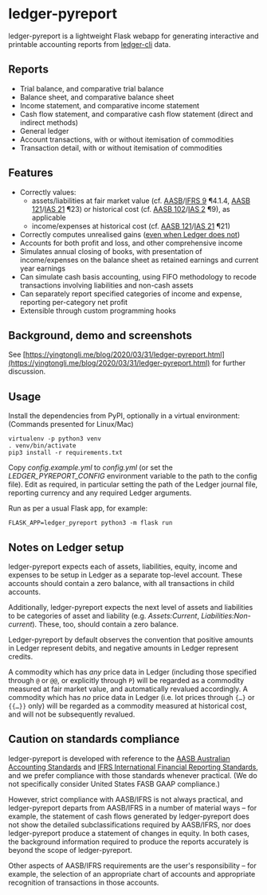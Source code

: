 # ledger-pyreport

ledger-pyreport is a lightweight Flask webapp for generating interactive and printable accounting reports from [ledger-cli](https://www.ledger-cli.org/) data.

## Reports

* Trial balance, and comparative trial balance
* Balance sheet, and comparative balance sheet
* Income statement, and comparative income statement
* Cash flow statement, and comparative cash flow statement (direct and indirect methods)
* General ledger
* Account transactions, with or without itemisation of commodities
* Transaction detail, with or without itemisation of commodities

## Features

* Correctly values:
	* assets/liabilities at fair market value (cf. [AASB](https://www.aasb.gov.au/admin/file/content105/c9/AASB9_12-14_COMPdec17_01-19.pdf)/[IFRS 9](http://eifrs.ifrs.org/eifrs/bnstandards/en/IFRS9.pdf) ¶4.1.4, [AASB 121](https://www.aasb.gov.au/admin/file/content105/c9/AASB121_08-15_COMPfeb16_01-19.pdf)/[IAS 21](http://eifrs.ifrs.org/eifrs/bnstandards/en/IAS21.pdf) ¶23) or historical cost (cf. [AASB 102](https://www.aasb.gov.au/admin/file/content105/c9/AASB102_07-15_COMPdec16_01-19.pdf)/[IAS 2](http://eifrs.ifrs.org/eifrs/bnstandards/en/IAS2.pdf) ¶9), as applicable
	* income/expenses at historical cost (cf. [AASB 121](https://www.aasb.gov.au/admin/file/content105/c9/AASB121_08-15_COMPfeb16_01-19.pdf)/[IAS 21](http://eifrs.ifrs.org/eifrs/bnstandards/en/IAS21.pdf) ¶21)
* Correctly computes unrealised gains ([even when Ledger does not](https://yingtongli.me/blog/2020/03/31/ledger-gains.html))
* Accounts for both profit and loss, and other comprehensive income
* Simulates annual closing of books, with presentation of income/expenses on the balance sheet as retained earnings and current year earnings
* Can simulate cash basis accounting, using FIFO methodology to recode transactions involving liabilities and non-cash assets
* Can separately report specified categories of income and expense, reporting per-category net profit
* Extensible through custom programming hooks

## Background, demo and screenshots

See [https://yingtongli.me/blog/2020/03/31/ledger-pyreport.html](https://yingtongli.me/blog/2020/03/31/ledger-pyreport.html) for further discussion.

## Usage

Install the dependencies from PyPI, optionally in a virtual environment: (Commands presented for Linux/Mac)

```
virtualenv -p python3 venv
. venv/bin/activate
pip3 install -r requirements.txt
```

Copy *config.example.yml* to *config.yml* (or set the *LEDGER_PYREPORT_CONFIG* environment variable to the path to the config file). Edit as required, in particular setting the path of the Ledger journal file, reporting currency and any required Ledger arguments.

Run as per a usual Flask app, for example:

```
FLASK_APP=ledger_pyreport python3 -m flask run
```

## Notes on Ledger setup

ledger-pyreport expects each of assets, liabilities, equity, income and expenses to be setup in Ledger as a separate top-level account. These accounts should contain a zero balance, with all transactions in child accounts.

Additionally, ledger-pyreport expects the next level of assets and liabilities to be categories of asset and liability (e.g. *Assets:Current*, *Liabilities:Non-current*). These, too, should contain a zero balance.

Ledger-pyreport by default observes the convention that positive amounts in Ledger represent debits, and negative amounts in Ledger represent credits.

A commodity which has *any* price data in Ledger (including those specified through `@` or `@@`, or explicitly through `P`) will be regarded as a commodity measured at fair market value, and automatically revalued accordingly. A commodity which has *no* price data in Ledger (i.e. lot prices through `{…}` or `{{…}}` only) will be regarded as a commodity measured at historical cost, and will not be subsequently revalued.

## Caution on standards compliance

ledger-pyreport is developed with reference to the [AASB Australian Accounting Standards](https://www.aasb.gov.au/Pronouncements/Current-standards.aspx) and [IFRS International Financial Reporting Standards](https://www.ifrs.org/issued-standards/list-of-standards/), and we prefer compliance with those standards whenever practical. (We do not specifically consider United States FASB GAAP compliance.)

However, strict compliance with AASB/IFRS is not always practical, and ledger-pyreport departs from AASB/IFRS in a number of material ways – for example, the statement of cash flows generated by ledger-pyreport does not show the detailed subclassifications required by AASB/IFRS, nor does ledger-pyreport produce a statement of changes in equity. In both cases, the background information required to produce the reports accurately is beyond the scope of ledger-pyreport.

Other aspects of AASB/IFRS requirements are the user's responsibility – for example, the selection of an appropriate chart of accounts and appropriate recognition of transactions in those accounts.
